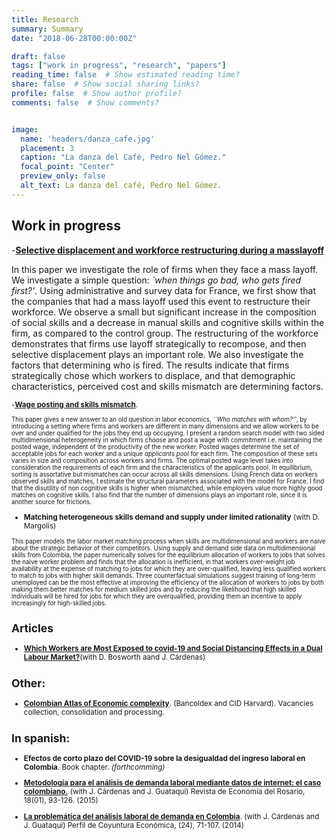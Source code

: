```yaml
---
title: Research
summary: Summary
date: "2018-06-28T00:00:00Z"

draft: false
tags: ["work in progress", "research", "papers"]
reading_time: false  # Show estimated reading time?
share: false  # Show social sharing links?
profile: false  # Show author profile?
comments: false  # Show comments?


image:
  name: 'headers/danza_cafe.jpg'
  placement: 3
  caption: "La danza del Café, Pedro Nel Gómez."
  focal_point: "Center"
  preview_only: false
  alt_text: La danza del café, Pedro Nel Gómez.
---
```



## Work in progress

-[**Selective displacement and workforce restructuring during a masslayoff**]("/files/pdf_resources/selective_2021_MONTANA_MARGOLIS.pdf")


In this paper we investigate the role of firms when they face a mass layoff. We investigate a simple question: _`when things go bad, who gets fired first?'_. Using administrative and survey data for France,
we first show that the companies that had a mass layoff used this event to restructure their workforce. We observe a small but significant increase in the composition of social skills and a decrease in manual skills and cognitive skills within the firm, as compared to the control group. The restructuring of the workforce demonstrates that firms use layoff strategically to recompose, and then selective displacement plays an important role. We also investigate the factors that determining who is fired. The results indicate that firms strategically chose which workers to displace, and that demographic characteristics, perceived cost and skills mismatch are determining factors. 
<small>


-[**Wage posting and skills mismatch**]("static/files/Wage_posting_and_multidimensional_skills_mismatch_MONTANA_2021.pdf").

<small>

This paper gives a new answer to an old question in labor economics, _``Who matches with whom?''_, by introducing a setting where firms and workers are different in many dimensions and we allow workers to be over and under qualified for the jobs they end up occupying. I present a random search model with two sided multidimensional heterogeneity in which firms choose and post a wage with commitment i.e. maintaining the posted wage, independent of the productivity of the new worker. Posted wages determine the set of acceptable jobs for each worker and a unique _applicants pool_ for each firm. The composition of these sets varies in size and composition across workers and firms. The optimal posted wage level takes into consideration the requirements of each firm and the characteristics of the applicants pool. In equilibrium, sorting is assortative but mismatches can occur across all skills dimensions. Using French data on workers observed skills and matches, I estimate the structural parameters associated with the model for France. I find that the disutility of non cognitive skills is higher when mismatched, while employers value more highly good matches on cognitive skills. I also find that the number of dimensions plays an important role, since it is another source for frictions.

</small>

- **Matching heterogeneous skills demand and supply under limited rationality** (with D. Margolis)
<small>

This paper models the labor market matching process when skills are multidimensional and workers are naive about the strategic behavior of their competitors. Using supply and demand side data on multidimensional skills from Colombia, the paper numerically solves for the equilibrium allocation of workers to jobs that solves the naive worker problem and finds that the allocation is inefficient, in that workers over-weight job availability at the expense of matching to jobs for which they are over-qualified, leaving less qualified workers to match to jobs with higher skill demands. Three counterfactual simulations suggest training of long-term unemployed can be the most effective at improving the efficiency of the allocation of workers to jobs by both making them better matches for medium skilled jobs and by reducing the likelihood that high skilled individuals will be hired for jobs for which they are overqualified, providing them an incentive to apply increasingly for high-skilled jobs.

</small>

## Articles

- [**Which Workers are Most Exposed to covid-19 and Social Distancing Effects in a Dual Labour Market?**](https://doi.org/10.12804/revistas.urosario.edu.co/economia/a.10549)(with D. Bosworth  aand J. Cárdenas)

## Other:

- [**Colombian Atlas of Economic complexity**](http://datlascolombia.com/#/about/project-description). (Bancoldex and CID Harvard). Vacancies collection, consolidation and processing.

## In spanish:

- **Efectos de corto plazo del COVID-19 sobre la desigualdad del ingreso laboral en Colombia**. Book chapter. _(forthcomming)_

- [**Metodología para el análisis de demanda laboral mediante datos de internet: el caso colombiano.**](https://revistas.urosario.edu.co/index.php/economia/article/view/4583/3299) (with J. Cárdenas and J. Guataqui) Revista de Economía del Rosario, 18(01), 93-126. (2015)

- [**La problemática del análisis laboral de demanda en Colombia**](https://revistas.udea.edu.co/index.php/coyuntura/article/view/24416/19948). (with J. Cárdenas and J. Guataqui) Perfil de Coyuntura Económica, (24), 71-107. (2014)
